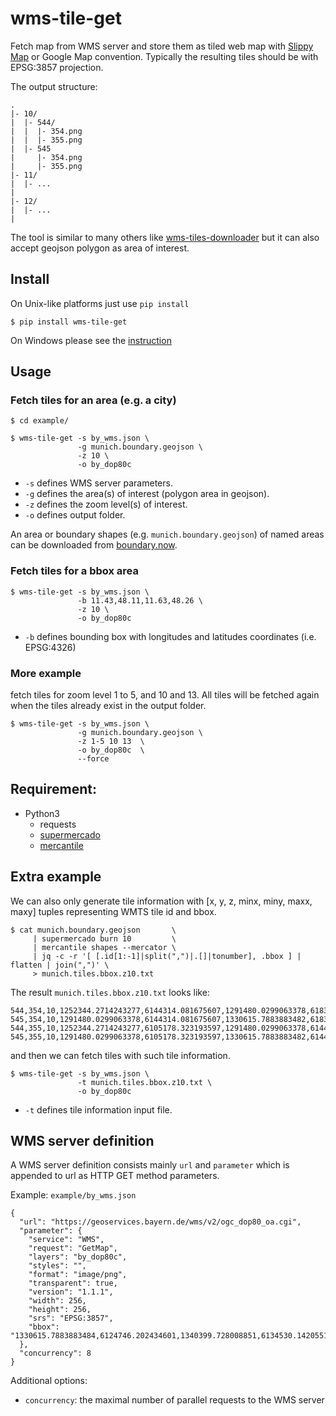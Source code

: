 # wms-tile-get

Fetch map from WMS server and store them as tiled web map with
[Slippy Map](https://wiki.openstreetmap.org/wiki/Slippy_map_tilenames) or Google Map convention.
Typically the resulting tiles should be with EPSG:3857 projection.

The output structure:

~~~
.
|- 10/
|  |- 544/
|  |  |- 354.png
|  |  |- 355.png
|  |- 545
|     |- 354.png
|     |- 355.png
|- 11/
|  |- ...
|
|- 12/
|  |- ...
|
~~~

The tool is similar to many others like [wms-tiles-downloader](https://github.com/Luqqk/wms-tiles-downloader)
but it can also accept geojson polygon as area of interest.

## Install

On Unix-like platforms just use `pip install`

~~~
$ pip install wms-tile-get
~~~

On Windows please see the [instruction](Windows.md)

## Usage

### Fetch tiles for an area (e.g. a city)

~~~
$ cd example/

$ wms-tile-get -s by_wms.json \
               -g munich.boundary.geojson \
               -z 10 \
               -o by_dop80c
~~~

  * `-s` defines WMS server parameters.
  * `-g` defines the area(s) of interest (polygon area in geojson).
  * `-z` defines the zoom level(s) of interest.
  * `-o` defines output folder.

An area or boundary shapes (e.g. `munich.boundary.geojson`) of named areas can be downloaded from
[boundary.now](https://haoliangyu.github.io/boundary.now/).

### Fetch tiles for a bbox area

~~~
$ wms-tile-get -s by_wms.json \
               -b 11.43,48.11,11.63,48.26 \
               -z 10 \
               -o by_dop80c
~~~

  * `-b` defines bounding box with longitudes and latitudes coordinates (i.e. EPSG:4326)

### More example

fetch tiles for zoom level 1 to 5, and 10 and 13.
All tiles will be fetched again when the tiles already exist in the output folder.

~~~
$ wms-tile-get -s by_wms.json \
               -g munich.boundary.geojson \
               -z 1-5 10 13  \
               -o by_dop80c  \
               --force
~~~


## Requirement:

 - Python3
   - requests
   - [supermercado](https://github.com/mapbox/supermercado)
   - [mercantile](https://github.com/mapbox/mercantile)


## Extra example

We can also only generate tile information with [x, y, z, minx, miny, maxx, maxy] tuples representing WMTS tile id and bbox.

~~~
$ cat munich.boundary.geojson       \
     | supermercado burn 10         \
     | mercantile shapes --mercator \
     | jq -c -r '[ [.id[1:-1]|split(",")|.[]|tonumber], .bbox ] | flatten | join(",")' \
     > munich.tiles.bbox.z10.txt
~~~

The result `munich.tiles.bbox.z10.txt` looks like:

~~~
544,354,10,1252344.2714243277,6144314.081675607,1291480.0299063378,6183449.840157617
545,354,10,1291480.0299063378,6144314.081675607,1330615.7883883482,6183449.840157617
544,355,10,1252344.2714243277,6105178.323193597,1291480.0299063378,6144314.081675607
545,355,10,1291480.0299063378,6105178.323193597,1330615.7883883482,6144314.081675607
~~~

and then we can fetch tiles with such tile information.

~~~
$ wms-tile-get -s by_wms.json \
               -t munich.tiles.bbox.z10.txt \
               -o by_dop80c
~~~

  * `-t` defines tile information input file.

## WMS server definition

A WMS server definition consists mainly `url` and `parameter` which is appended to url as HTTP GET method parameters.

Example: `example/by_wms.json`

~~~
{
  "url": "https://geoservices.bayern.de/wms/v2/ogc_dop80_oa.cgi",
  "parameter": {
    "service": "WMS",
    "request": "GetMap",
    "layers": "by_dop80c",
    "styles": "",
    "format": "image/png",
    "transparent": true,
    "version": "1.1.1",
    "width": 256,
    "height": 256,
    "srs": "EPSG:3857",
    "bbox": "1330615.7883883484,6124746.202434601,1340399.728008851,6134530.142055106"
  },
  "concurrency": 8
}
~~~

Additional options:

  * `concurrency`: the maximal number of parallel requests to the WMS server
